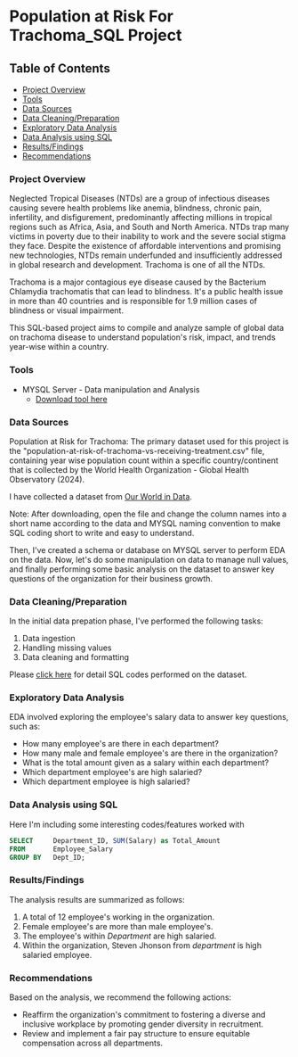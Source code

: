 # Population at Risk For Trachoma_SQL Project

## Table of Contents
- [Project Overview](#project-overview)
- [Tools](#tools)
- [Data Sources](#data-sources)
- [Data Cleaning/Preparation](#data-cleaningpreparation)
- [Exploratory Data Analysis](#exploratory-data-analysis)
- [Data Analysis using SQL](#data-analysis-using-sql)
- [Results/Findings](#resultsfindings)
- [Recommendations](#recommendations)

### Project Overview

Neglected Tropical Diseases (NTDs) are a group of infectious diseases causing severe health problems like anemia, blindness, chronic pain, infertility, and disfigurement, predominantly affecting millions in tropical regions such as Africa, Asia, and South and North America. NTDs trap many victims in poverty due to their inability to work and the severe social stigma they face. Despite the existence of affordable interventions and promising new technologies, NTDs remain underfunded and insufficiently addressed in global research and development. Trachoma is one of all the NTDs.

Trachoma is a major contagious eye disease caused by the Bacterium Chlamydia trachomatis that can lead to blindness. It's a public health issue in more than 40 countries and is responsible for 1.9 million cases of blindness or visual impairment.

This SQL-based project aims to compile and analyze sample of global data on trachoma disease to understand population's risk, impact, and trends year-wise within a country.

### Tools

- MYSQL Server - Data manipulation and Analysis
  - [Download tool here](https://dev.mysql.com/downloads/installer/)
  
### Data Sources

Population at Risk for Trachoma: The primary dataset used for this project is the "population-at-risk-of-trachoma-vs-receiving-treatment.csv" file, containing year wise population count within a specific country/continent that is collected by the World Health Organization - Global Health Observatory (2024). 

I have collected a dataset from [Our World in Data](https://ourworldindata.org/grapher/number-treated-for-trachoma). 

Note: After downloading, open the file and change the column names into a short name according to the data and MYSQL naming convention to make SQL coding short to write and easy to understand. 

Then, I've created a schema or database on MYSQL server to perform EDA on the data. Now, let's do some manipulation on data to manage null values, and finally performing some basic analysis on the dataset to answer key questions of the organization for their business growth.

### Data Cleaning/Preparation

In the initial data prepation phase, I've performed the following tasks:

1. Data ingestion
2. Handling missing values
3. Data cleaning and formatting

Please [click here](https://github.com/rajarapuraj/SQL_Project/blob/main/Trachoma_SQL_Project.sql) for detail SQL codes performed on the dataset.

### Exploratory Data Analysis

EDA involved exploring the employee's salary data to answer key questions, such as:

- How many employee's are there in each department?
- How many male and female employee's are there in the organization?
- What is the total amount given as a salary within each department?
- Which department employee's are high salaried?
- Which department employee is high salaried? 

### Data Analysis using SQL

Here I'm including some interesting codes/features worked with

```sql
SELECT     Department_ID, SUM(Salary) as Total_Amount
FROM       Employee_Salary
GROUP BY   Dept_ID;
```

### Results/Findings

The analysis results are summarized as follows:

1. A total of 12 employee's working in the organization.
2. Female employee's are more than male employee's.
3. The employee's within *Department* are high salaried.
4. Within the organization, Steven Jhonson from *department* is high salaried employee.

### Recommendations

Based on the analysis, we recommend the following actions:
- Reaffirm the organization's commitment to fostering a diverse and inclusive workplace by promoting gender diversity in recruitment.
- Review and implement a fair pay structure to ensure equitable compensation across all departments.





  
  
   
